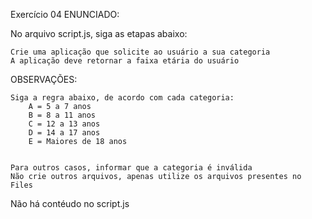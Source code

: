 Exercício 04
ENUNCIADO:

No arquivo script.js, siga as etapas abaixo:

    Crie uma aplicação que solicite ao usuário a sua categoria
    A aplicação deve retornar a faixa etária do usuário

OBSERVAÇÕES:

    Siga a regra abaixo, de acordo com cada categoria:
        A = 5 a 7 anos
        B = 8 a 11 anos
        C = 12 a 13 anos
        D = 14 a 17 anos
        E = Maiores de 18 anos


    Para outros casos, informar que a categoria é inválida
    Não crie outros arquivos, apenas utilize os arquivos presentes no Files


Não há contéudo no script.js